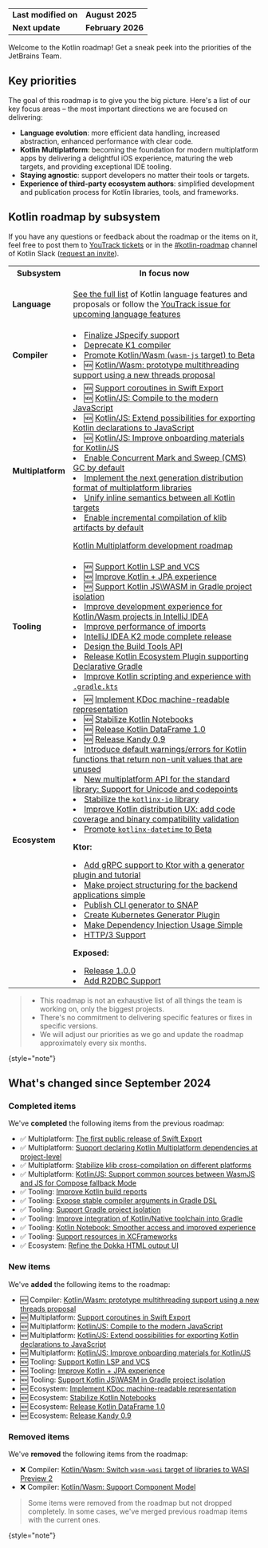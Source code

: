 [//]: # (title: Kotlin roadmap)

<table>
    <tr>
        <td><strong>Last modified on</strong></td>
        <td><strong>August 2025</strong></td>
    </tr>
    <tr>
        <td><strong>Next update</strong></td>
        <td><strong>February 2026</strong></td>
    </tr>
</table>

Welcome to the Kotlin roadmap! Get a sneak peek into the priorities of the JetBrains Team.

## Key priorities

The goal of this roadmap is to give you the big picture.
Here's a list of our key focus areas – the most important directions we are focused on delivering:
<!-- TODO -->
* **Language evolution**: more efficient data handling, increased abstraction, enhanced performance with clear code. 
* **Kotlin Multiplatform**: becoming the foundation for modern multiplatform apps by delivering a delightful iOS experience,
  maturing the web targets, and providing exceptional IDE tooling.
* **Staying agnostic**: support developers no matter their tools or targets.
* **Experience of third-party ecosystem authors**: simplified development and publication process for Kotlin libraries, tools, and frameworks.

## Kotlin roadmap by subsystem

<!-- To view the biggest projects we're working on, see the [Roadmap details](#roadmap-details) table. -->

If you have any questions or feedback about the roadmap or the items on it, feel free to post them to [YouTrack tickets](https://youtrack.jetbrains.com/issues?q=project:%20KT,%20KTIJ%20tag:%20%7BRoadmap%20Item%7D%20%23Unresolved%20) or in the [#kotlin-roadmap](https://kotlinlang.slack.com/archives/C01AAJSG3V4) channel of Kotlin Slack ([request an invite](https://surveys.jetbrains.com/s3/kotlin-slack-sign-up)).

<!-- ### YouTrack board
Visit the [roadmap board in our issue tracker YouTrack](https://youtrack.jetbrains.com/agiles/153-1251/current) ![YouTrack](youtrack-logo.png){width=30}{type="joined"}
-->

<table>
    <tr>
        <th>Subsystem</th>
        <th>In focus now</th>
    </tr>
    <tr id="language">
        <td><strong>Language</strong></td>
        <td>
            <p><a href="kotlin-language-features-and-proposals.md">See the full list</a> of Kotlin language features and proposals or follow the <a href="https://youtrack.jetbrains.com/issue/KT-54620">YouTrack issue for upcoming language features</a></p>
        </td>
    </tr>
    <tr id="compiler">
        <td><strong>Compiler</strong></td>
        <td>
            <list>
                <li><a href="https://youtrack.jetbrains.com/issue/KT-75371">Finalize JSpecify support</a></li>
                <li><a href="https://youtrack.jetbrains.com/issue/KT-75372">Deprecate K1 compiler</a></li>
                <li><a href="https://youtrack.jetbrains.com/issue/KT-75370">Promote Kotlin/Wasm (<code>wasm-js</code> target) to Beta</a></li>
                <li>🆕 <a href="https://youtrack.jetbrains.com/issue/KT-1">Kotlin/Wasm: prototype multithreading support using a new threads proposal</a></li>
            </list>
        </td>
    </tr>
    <tr id="multiplatform">
        <td><strong>Multiplatform</strong></td>
        <td>
            <list>
                <li>🆕 <a href="https://youtrack.jetbrains.com/issue/KT-1">Support coroutines in Swift Export</a></li>
                <li>🆕 <a href="https://youtrack.jetbrains.com/issue/KT-1">Kotlin/JS: Compile to the modern JavaScript</a></li> 
                <li>🆕 <a href="https://youtrack.jetbrains.com/issue/KT-1">Kotlin/JS: Extend possibilities for exporting Kotlin declarations to JavaScript</a></li>
                <li>🆕 <a href="https://youtrack.jetbrains.com/issue/KT-1">Kotlin/JS: Improve onboarding materials for Kotlin/JS</a></li> 
                <li><a href="https://youtrack.jetbrains.com/issue/KT-71278">Enable Concurrent Mark and Sweep (CMS) GC by default</a></li>
                <li><a href="https://youtrack.jetbrains.com/issue/KT-71281">Implement the next generation distribution format of multiplatform libraries</a></li>
                <li><a href="https://youtrack.jetbrains.com/issue/KT-64570" target="_blank">Unify inline semantics between all Kotlin targets</a></li>
                <!-- TODO --> <li><a href="https://youtrack.jetbrains.com/issue/KT-71279" target="_blank">Enable incremental compilation of klib artifacts by default</a></li>
            </list>
            <tip><p><a href="https://www.jetbrains.com/help/kotlin-multiplatform-dev/kotlin-multiplatform-roadmap.html" target="_blank">Kotlin Multiplatform development roadmap</a></p></tip>
         </td>
    </tr>
    <tr id="tooling">
        <td><strong>Tooling</strong></td>
        <td>
            <list>
                <li>🆕 <a href="https://youtrack.jetbrains.com/issue/KT-1" target="_blank">Support Kotlin LSP and VCS</a></li>
                <li>🆕 <a href="https://youtrack.jetbrains.com/issue/KT-71282" target="_blank">Improve Kotlin + JPA experience</a></li>
                <li>🆕 <a href="https://youtrack.jetbrains.com/issue/KT-1" target="_blank">Support Kotlin JS\WASM in Gradle project isolation</a></li>
                <li><a href="https://youtrack.jetbrains.com/issue/KT-75374" target="_blank">Improve development experience for Kotlin/Wasm projects in IntelliJ IDEA</a></li>
                <li><a href="https://youtrack.jetbrains.com/issue/KT-75376" target="_blank">Improve performance of imports</a></li>
                <li><a href="https://youtrack.jetbrains.com/issue/KTIJ-31316" target="_blank">IntelliJ IDEA K2 mode complete release</a></li>
                <li><a href="https://youtrack.jetbrains.com/issue/KT-71286" target="_blank">Design the Build Tools API</a></li>
                <li><a href="https://youtrack.jetbrains.com/issue/KT-71292" target="_blank">Release Kotlin Ecosystem Plugin supporting Declarative Gradle</a></li>
                <li><a href="https://youtrack.jetbrains.com/issue/KT-49511" target="_blank">Improve Kotlin scripting and experience with <code>.gradle.kts</code></a></li>
            </list>
         </td>
    </tr>
    <tr id="ecosystem">
        <td><strong>Ecosystem</strong></td>
        <td>
            <list>
                <li>🆕 <a href="https://youtrack.jetbrains.com/issue/KT-1">Implement KDoc machine-readable representation</a></li>
                <li>🆕 <a href="https://youtrack.jetbrains.com/issue/KT-1">Stabilize Kotlin Notebooks</a></li>
                <li>🆕 <a href="https://youtrack.jetbrains.com/issue/KT-1">Release Kotlin DataFrame 1.0</a></li>
                <li>🆕 <a href="https://youtrack.jetbrains.com/issue/KT-1">Release Kandy 0.9</a></li>
                <li><a href="https://youtrack.jetbrains.com/issue/KT-12719" target="_blank">Introduce default warnings/errors for Kotlin functions that return non-unit values that are unused</a></li>
                <li><a href="https://youtrack.jetbrains.com/issue/KT-71298" target="_blank">New multiplatform API for the standard library: Support for Unicode and codepoints</a></li>
                <li><a href="https://youtrack.jetbrains.com/issue/KT-71300" target="_blank">Stabilize the <code>kotlinx-io</code> library</a></li>
                <li><a href="https://youtrack.jetbrains.com/issue/KT-71297" target="_blank">Improve Kotlin distribution UX: add code coverage and binary compatibility validation</a></li>
                <li><a href="https://youtrack.jetbrains.com/issue/KT-64578" target="_blank">Promote <code>kotlinx-datetime</code> to Beta</a></li>
            </list>
            <p><b>Ktor:</b></p>
            <list>
                <li><a href="https://youtrack.jetbrains.com/issue/KTOR-1501">Add gRPC support to Ktor with a generator plugin and tutorial</a></li>
                <li><a href="https://youtrack.jetbrains.com/issue/KTOR-7158">Make project structuring for the backend applications simple</a></li>
                <li><a href="https://youtrack.jetbrains.com/issue/KTOR-3937">Publish CLI generator to SNAP</a></li>
                <li><a href="https://youtrack.jetbrains.com/issue/KTOR-6026">Create Kubernetes Generator Plugin</a></li>
                <li><a href="https://youtrack.jetbrains.com/issue/KTOR-6621">Make Dependency Injection Usage Simple</a></li>
                <li><a href="https://youtrack.jetbrains.com/issue/KTOR-7938">HTTP/3 Support</a></li>
            </list>
            <p><b>Exposed:</b></p>
            <list>
                <li><a href="https://youtrack.jetbrains.com/issue/EXPOSED-444">Release 1.0.0</a></li>
                <li><a href="https://youtrack.jetbrains.com/issue/EXPOSED-74">Add R2DBC Support</a></li>
            </list>
         </td>
    </tr>
</table>

> * This roadmap is not an exhaustive list of all things the team is working on, only the biggest projects.
> * There's no commitment to delivering specific features or fixes in specific versions.
> * We will adjust our priorities as we go and update the roadmap approximately every six months.
> 
{style="note"}

## What's changed since September 2024

### Completed items

We've **completed** the following items from the previous roadmap:

* ✅ Multiplatform: [The first public release of Swift Export](https://youtrack.jetbrains.com/issue/KT-64572)
* ✅ Multiplatform: [Support declaring Kotlin Multiplatform dependencies at project-level](https://youtrack.jetbrains.com/issue/KT-71289)
* ✅ Multiplatform: [Stabilize klib cross-compilation on different platforms](https://youtrack.jetbrains.com/issue/KT-71290)
* ✅ Multiplatform: [Kotlin/JS: Support common sources between WasmJS and JS for Compose fallback Mode](https://youtrack.jetbrains.com/issue/KT-79394)
* ✅ Tooling: [Improve Kotlin build reports](https://youtrack.jetbrains.com/issue/KT-60279)
* ✅ Tooling: [Expose stable compiler arguments in Gradle DSL](https://youtrack.jetbrains.com/issue/KT-55515)
* ✅ Tooling: [Support Gradle project isolation](https://youtrack.jetbrains.com/issue/KT-54105)
* ✅ Tooling: [Improve integration of Kotlin/Native toolchain into Gradle](https://youtrack.jetbrains.com/issue/KT-64577)
* ✅ Tooling: [Kotlin Notebook: Smoother access and improved experience](https://youtrack.jetbrains.com/issue/KTNB-898)
* ✅ Tooling: [Support resources in XCFrameworks](https://youtrack.jetbrains.com/issue/KT-75377)
* ✅ Ecosystem: [Refine the Dokka HTML output UI](https://youtrack.jetbrains.com/issue/KT-71295)

### New items

We've **added** the following items to the roadmap:

* 🆕 Compiler: [Kotlin/Wasm: prototype multithreading support using a new threads proposal](https://youtrack.jetbrains.com/issue/KT-1)
* 🆕 Multiplatform: [Support coroutines in Swift Export](https://youtrack.jetbrains.com/issue/KT-1)
* 🆕 Multiplatform: [Kotlin/JS: Compile to the modern JavaScript](https://youtrack.jetbrains.com/issue/KT-1)
* 🆕 Multiplatform: [Kotlin/JS: Extend possibilities for exporting Kotlin declarations to JavaScript](https://youtrack.jetbrains.com/issue/KT-1)
* 🆕 Multiplatform: [Kotlin/JS: Improve onboarding materials for Kotlin/JS](https://youtrack.jetbrains.com/issue/KT-1)
* 🆕 Tooling: [Support Kotlin LSP and VCS](https://youtrack.jetbrains.com/issue/KT-1)
* 🆕 Tooling: [Improve Kotlin + JPA experience](https://youtrack.jetbrains.com/issue/KT-71282)
* 🆕 Tooling: [Support Kotlin JS\WASM in Gradle project isolation](https://youtrack.jetbrains.com/issue/KT-1)
* 🆕 Ecosystem: [Implement KDoc machine-readable representation](https://youtrack.jetbrains.com/issue/KT-1)
* 🆕 Ecosystem: [Stabilize Kotlin Notebooks](https://youtrack.jetbrains.com/issue/KT-1)
* 🆕 Ecosystem: [Release Kotlin DataFrame 1.0](https://youtrack.jetbrains.com/issue/KT-1)
* 🆕 Ecosystem: [Release Kandy 0.9](https://youtrack.jetbrains.com/issue/KT-1)

### Removed items

We've **removed** the following items from the roadmap:

* ❌ Compiler: [Kotlin/Wasm: Switch `wasm-wasi` target of libraries to WASI Preview 2](https://youtrack.jetbrains.com/issue/KT-64568)
* ❌ Compiler: [Kotlin/Wasm: Support Component Model](https://youtrack.jetbrains.com/issue/KT-64569)

> Some items were removed from the roadmap but not dropped completely. In some cases, we've merged previous roadmap items
> with the current ones.
>
{style="note"}
